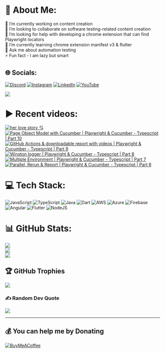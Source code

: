 # 💫 About Me:
🔭 I’m currently working on content creation<br>👯 I’m looking to collaborate on software testing-related content creation<br>🤝 I’m looking for help with developing a chrome extension that can find Playwright locators<br>🌱 I’m currently learning chrome extension manifest v3 & flutter<br>💬 Ask me about automation testing<br>⚡ Fun fact - I am lazy but smart


## 🌐 Socials:
[![Discord](https://img.shields.io/badge/Discord-%237289DA.svg?logo=discord&logoColor=white)](htttps://discord.gg/https://discord.gg/UunqzYFHPX) [![Instagram](https://img.shields.io/badge/Instagram-%23E4405F.svg?logo=Instagram&logoColor=white)](https://instagram.com/ortoknikc) [![LinkedIn](https://img.shields.io/badge/LinkedIn-%230077B5.svg?logo=linkedin&logoColor=white)](https://linkedin.com/in/ortoni) [![YouTube](https://img.shields.io/badge/YouTube-%23FF0000.svg?logo=YouTube&logoColor=white)](https://youtube.com/c/UCNcnqL0P17hISKlOxTjkJ0g) 

[![](https://visitcount.itsvg.in/api?id=ortonikc&icon=6&color=0)](https://visitcount.itsvg.in)
# ▶️ Recent videos:
<!-- BEGIN YOUTUBE-CARDS -->
[![her love story 💘](https://ytcards.demolab.com/?id=ZQfVPzVvQII&title=her+love+story+%F0%9F%92%98&lang=en&timestamp=1687110903&background_color=%230d1117&title_color=%23ffffff&stats_color=%23dedede&width=250 "her love story 💘")](https://www.youtube.com/watch?v=ZQfVPzVvQII)
[![Page Object Model with Cucumber | Playwright & Cucumber - Typescript | Part 10](https://ytcards.demolab.com/?id=kl6jR6vHqZg&title=Page+Object+Model+with+Cucumber+%7C+Playwright+%26+Cucumber+-+Typescript+%7C+Part+10&lang=en&timestamp=1681200439&background_color=%230d1117&title_color=%23ffffff&stats_color=%23dedede&width=250 "Page Object Model with Cucumber | Playwright & Cucumber - Typescript | Part 10")](https://www.youtube.com/watch?v=kl6jR6vHqZg)
[![GitHub Actions & downloadable report with videos | Playwright & Cucumber - Typescript | Part 9](https://ytcards.demolab.com/?id=1KPSIwbiyNQ&title=GitHub+Actions+%26+downloadable+report+with+videos+%7C+Playwright+%26+Cucumber+-+Typescript+%7C+Part+9&lang=en&timestamp=1680681408&background_color=%230d1117&title_color=%23ffffff&stats_color=%23dedede&width=250 "GitHub Actions & downloadable report with videos | Playwright & Cucumber - Typescript | Part 9")](https://www.youtube.com/watch?v=1KPSIwbiyNQ)
[![Winston logger | Playwright & Cucumber - Typescript | Part 8](https://ytcards.demolab.com/?id=BYBLTLA7r0o&title=Winston+logger+%7C+Playwright+%26+Cucumber+-+Typescript+%7C+Part+8&lang=en&timestamp=1680592019&background_color=%230d1117&title_color=%23ffffff&stats_color=%23dedede&width=250 "Winston logger | Playwright & Cucumber - Typescript | Part 8")](https://www.youtube.com/watch?v=BYBLTLA7r0o)
[![Multiple Environment | Playwright & Cucumber - Typescript | Part 7](https://ytcards.demolab.com/?id=gxokXz6S9vM&title=Multiple+Environment+%7C+Playwright+%26+Cucumber+-+Typescript+%7C+Part+7&lang=en&timestamp=1680437248&background_color=%230d1117&title_color=%23ffffff&stats_color=%23dedede&width=250 "Multiple Environment | Playwright & Cucumber - Typescript | Part 7")](https://www.youtube.com/watch?v=gxokXz6S9vM)
[![Parallel, Rerun & Report | Playwright & Cucumber - Typescript | Part 6](https://ytcards.demolab.com/?id=XvsRqQ_DHLQ&title=Parallel%2C+Rerun+%26+Report+%7C+Playwright+%26+Cucumber+-+Typescript+%7C+Part+6&lang=en&timestamp=1680351459&background_color=%230d1117&title_color=%23ffffff&stats_color=%23dedede&width=250 "Parallel, Rerun & Report | Playwright & Cucumber - Typescript | Part 6")](https://www.youtube.com/watch?v=XvsRqQ_DHLQ)
<!-- END YOUTUBE-CARDS -->
# 💻 Tech Stack:
![JavaScript](https://img.shields.io/badge/javascript-%23323330.svg?style=for-the-badge&logo=javascript&logoColor=%23F7DF1E) ![TypeScript](https://img.shields.io/badge/typescript-%23007ACC.svg?style=for-the-badge&logo=typescript&logoColor=white) ![Java](https://img.shields.io/badge/java-%23ED8B00.svg?style=for-the-badge&logo=java&logoColor=white) ![Dart](https://img.shields.io/badge/dart-%230175C2.svg?style=for-the-badge&logo=dart&logoColor=white) ![AWS](https://img.shields.io/badge/AWS-%23FF9900.svg?style=for-the-badge&logo=amazon-aws&logoColor=white) ![Azure](https://img.shields.io/badge/azure-%230072C6.svg?style=for-the-badge&logo=azure-devops&logoColor=white) ![Firebase](https://img.shields.io/badge/firebase-%23039BE5.svg?style=for-the-badge&logo=firebase) ![Angular](https://img.shields.io/badge/angular-%23DD0031.svg?style=for-the-badge&logo=angular&logoColor=white) ![Flutter](https://img.shields.io/badge/Flutter-%2302569B.svg?style=for-the-badge&logo=Flutter&logoColor=white) ![NodeJS](https://img.shields.io/badge/node.js-6DA55F?style=for-the-badge&logo=node.js&logoColor=white)
# 📊 GitHub Stats:
![](https://github-readme-stats.vercel.app/api?username=ortonikc&theme=radical&hide_border=true&include_all_commits=true&count_private=true)<br/>
![](https://github-readme-streak-stats.herokuapp.com/?user=ortonikc&theme=radical&hide_border=true)<br/>
![](https://github-readme-stats.vercel.app/api/top-langs/?username=ortonikc&theme=radical&hide_border=true&include_all_commits=true&count_private=true&layout=compact)

## 🏆 GitHub Trophies
![](https://github-profile-trophy.vercel.app/?username=ortonikc&theme=discord&no-frame=false&no-bg=true&margin-w=4)

### ✍️ Random Dev Quote
![](https://quotes-github-readme.vercel.app/api?type=horizontal&theme=radical)

---
  ## 💰 You can help me by Donating
  [![BuyMeACoffee](https://img.shields.io/badge/Buy%20Me%20a%20Coffee-ffdd00?style=for-the-badge&logo=buy-me-a-coffee&logoColor=black)](https://buymeacoffee.com/https://www.buymeacoffee.com/letcode) 

  
<!-- Proudly created with GPRM ( https://gprm.itsvg.in ) -->
